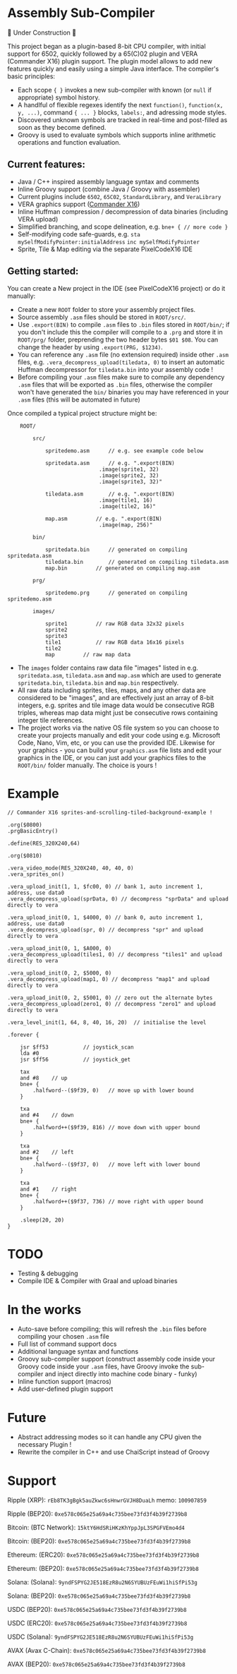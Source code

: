 # Assembly Sub-Compiler

🚧 Under Construction 🚧

This project began as a plugin-based 8-bit CPU compiler, with initial support for 6502, quickly followed by a 65(C)02 plugin and VERA (Commander X16) plugin support. The plugin model allows to add new features quickly and easily using a simple Java interface. The compiler's basic principles:

* Each scope `{ }` invokes a new sub-compiler with known (or `null` if appropriate) symbol history.
* A handlful of flexible regexes identify the next `function()`, `function(x, y, ...)`, command `{ ... }` blocks, `labels:`, and adressing mode styles.
* Discovered unknown symbols are tracked in real-time and post-filled as soon as they become defined.
* Groovy is used to evaluate symbols which supports inline arithmetic operations and function evaluation.

Current features:
---
* Java / C++ inspired assembly language syntax and comments
* Inline Groovy support (combine Java / Groovy with assembler)
* Current plugins include `6502`, `65C02`, `StandardLibrary`, and `VeraLibrary`
* VERA graphics support ([Commander X16](https://www.commanderx16.com/forum/index.php?/home/))
* Inline Huffman compression / decompression of data binaries (including VERA upload)
* Simplified branching, and scope delineation, e.g. `bne+ { // more code }`
* Self-modifying code safe-guards, e.g. `sta mySelfModifyPointer:initialAddress` `inc mySelfModifyPointer`
* Sprite, Tile & Map editing via the separate PixelCodeX16 IDE

Getting started:
---

You can create a New project in the IDE (see PixelCodeX16 project) or do it manually:

* Create a new `ROOT` folder to store your assembly project files.
* Source assembly `.asm` files should be stored in `ROOT/src/`.
* Use `.export(BIN)` to compile `.asm` files to `.bin` files stored in `ROOT/bin/`; if you don't include this the compiler will compile to a `.prg` and store it in `ROOT/prg/` folder, preprending the two header bytes `$01 $08`. You can change the header by using `.export(PRG, $1234)`.
* You can reference any `.asm` file (no extension required) inside other `.asm` files, e.g. `.vera_decompress_upload(tiledata, 0)` to insert an automatic Huffman decompressor for `tiledata.bin` into your assembly code !
* Before compiling your `.asm` files make sure to compile any dependency `.asm` files that will be exported as `.bin` files, otherwise the compiler won't have generated the `bin/` binaries you may have referenced in your `.asm` files (this will be automated in future)

Once compiled a typical project structure might be:

```
	ROOT/
	
		src/
		
			spritedemo.asm		// e.g. see example code below

			spritedata.asm		// e.g. ".export(BIN)
							 .image(sprite1, 32)
							 .image(sprite2, 32)
							 .image(sprite3, 32)"
							 
			tiledata.asm		// e.g. ".export(BIN)
							 .image(tile1, 16)
							 .image(tile2, 16)"
		
			map.asm			// e.g. ".export(BIN)
							 .image(map, 256)"
		
		bin/
		
			spritedata.bin		// generated on compiling spritedata.asm
			tiledata.bin		// generated on compiling tiledata.asm
			map.bin			// generated on compiling map.asm
		
		prg/
		
			spritedemo.prg		// generated on compiling spritedemo.asm
		
		images/
		
			sprite1			// raw RGB data 32x32 pixels
			sprite2
			sprite3
			tile1			// raw RGB data 16x16 pixels
			tile2
			map			// raw map data
```

* The `images` folder contains raw data file "images" listed in e.g. `spritedata.asm`, `tiledata.asm` and `map.asm` which are used to generate `spritedata.bin`, `tiledata.bin` and `map.bin` respectively.
* All raw data including sprites, tiles, maps, and any other data are considered to be "images", and are effectively just an array of 8-bit integers, e.g. sprites and tile image data would be consecutive RGB triples, whereas map data might just be consecutive rows containing integer tile references.
* The project works via the native OS file system so you can choose to create your projects manually and edit your code using e.g. Microsoft Code, Nano, Vim, etc, or you can use the provided IDE. Likewise for your graphics - you can build your `graphics.asm` file lists and edit your graphics in the IDE, or you can just add your graphics files to the `ROOT/bin/` folder manually. The choice is yours !

# Example

```
// Commander X16 sprites-and-scrolling-tiled-background-example !

.org($0800)
.prgBasicEntry()

.define(RES_320X240,64)

.org($0810)

.vera_video_mode(RES_320X240, 40, 40, 0)
.vera_sprites_on()

.vera_upload_init(1, 1, $fc00, 0) // bank 1, auto increment 1, address, use data0
.vera_decompress_upload(sprData, 0) // decompress "sprData" and upload directly to vera

.vera_upload_init(0, 1, $4000, 0) // bank 0, auto increment 1, address, use data0
.vera_decompress_upload(spr, 0) // decompress "spr" and upload directly to vera

.vera_upload_init(0, 1, $A000, 0)
.vera_decompress_upload(tiles1, 0) // decompress "tiles1" and upload directly to vera

.vera_upload_init(0, 2, $5000, 0)
.vera_decompress_upload(map1, 0) // decompress "map1" and upload directly to vera

.vera_upload_init(0, 2, $5001, 0) // zero out the alternate bytes
.vera_decompress_upload(zero1, 0) // decompress "zero1" and upload directly to vera

.vera_level_init(1, 64, 8, 40, 16, 20)	// initialise the level

.forever {

	jsr $ff53 			// joystick_scan
	lda #0
	jsr $ff56 			// joystick_get
	
	tax
	and #8	  // up
	bne+ {
		.halfword--($9f39, 0)	// move up with lower bound
	}

	txa
	and #4	  // down
	bne+ {
		.halfword++($9f39, 816)	// move down with upper bound
	}

	txa
	and #2	  // left
	bne+ {
		.halfword--($9f37, 0)	// move left with lower bound
	}
	
	txa
	and #1	  // right
	bne+ {
		.halfword++($9f37, 736)	// move right with upper bound
	}
	
	.sleep(20, 20)
}
```

# TODO

* Testing & debugging
* Compile IDE & Compiler with Graal and upload binaries

# In the works

* Auto-save before compiling; this will refresh the `.bin` files before compiling your chosen `.asm` file
* Full list of command support docs
* Additional language syntax and functions
* Groovy sub-compiler support (construct assembly code inside your Groovy code inside your `.asm` files, have Groovy invoke the sub-compiler and inject directly into machine code binary - funky)
* Inline function support (macros)
* Add user-defined plugin support

# Future

* Abstract addressing modes so it can handle any CPU given the necessary Plugin !
* Rewrite the compiler in C++ and use ChaiScript instead of Groovy

# Support

Ripple (XRP): `rEb8TK3gBgk5auZkwc6sHnwrGVJH8DuaLh` memo: `100907859`

Ripple (BEP20): `0xe578c065e25a69a4c735bee73fd3f4b39f2739b8`

Bitcoin: (BTC Network): `15ktY6HdSRiHKzKhYppJpL3SPGFVEmo4d4`

Bitcoin: (BEP20): `0xe578c065e25a69a4c735bee73fd3f4b39f2739b8`

Ethereum: (ERC20): `0xe578c065e25a69a4c735bee73fd3f4b39f2739b8`

Ethereum: (BEP20): `0xe578c065e25a69a4c735bee73fd3f4b39f2739b8`

Solana: (Solana): `9yndFSPYG2JE518EzR8u2N6SYUBUzFEuWi1hiSfPi53g`

Solana: (BEP20): `0xe578c065e25a69a4c735bee73fd3f4b39f2739b8`

USDC (BEP20): `0xe578c065e25a69a4c735bee73fd3f4b39f2739b8`

USDC (ERC20): `0xe578c065e25a69a4c735bee73fd3f4b39f2739b8`

USDC (Solana): `9yndFSPYG2JE518EzR8u2N6SYUBUzFEuWi1hiSfPi53g`

AVAX (Avax C-Chain): `0xe578c065e25a69a4c735bee73fd3f4b39f2739b8`

AVAX (BEP20): `0xe578c065e25a69a4c735bee73fd3f4b39f2739b8`

